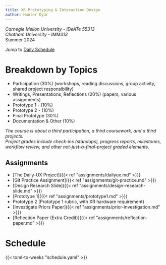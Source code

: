 ```yaml
---
title: XR Prototyping & Interaction Design
author: Hunter Dyar
---
```

*Carnegie Mellon University - IDeATe 55313*  
*Chatham University - IMM313*  
Summer 2024

Jump to [Daily Schedule](#schedule)

# Breakdown by Topics
- Participation (30%) (workshops, reading discussions, group activity, shared project responsibility)
- Writings, Presentations, Reflections (20%) (papers, various assignments)
- Prototype 1 - (10%)
- Prototype 2 - (10%)
- Final Prototype (30%)
- Documentation & Other (10%)

*The course is about a third participation, a third coursework, and a third projects.*  
*Project grades include check-ins (standups), progress reports, milestones, workflow review, and other not-just-a-final-project graded elements.*

## Assignments
- [The Daily-UX Project]({{< ref "assignments/dailyux.md" >}})
- [Git Practice Assignment]({{< ref "assignments/git-practice.md" >}})
- [Design Research Slide]({{< ref "assignments/design-research-slide.md" >}})
- [Prototype 1]({{< ref "assignments/prototype1.md" >}})
- Prototype 2 (Prototype 1 rubric, with XR hardware requirement)
- [Investigate Priors Paper]({{< ref "assignments/prior-investigation.md" >}})
- [Reflection Paper (Extra Credit)]({{< ref "assignments/reflection-paper.md" >}})

# Schedule
{{< toml-to-weeks "schedule.yaml" >}}
